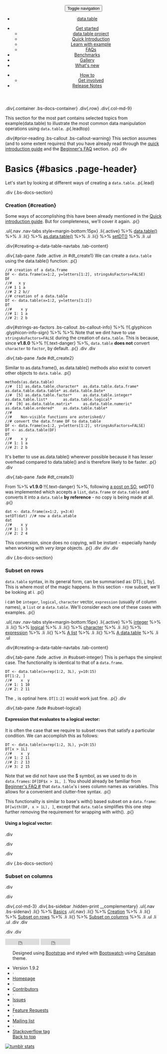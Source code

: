 <!-- <body> -->
<!-- Master nav - DO NOT TOUCH-->
<header>
<div class="navbar-default">
<button class="navbar-toggle" type="button" data-toggle="collapse" data-target="#navbar-main">
<span class="sr-only">Toggle navigation</span>
<span class="icon-bar"></span>
<span class="icon-bar"></span>
<span class="icon-bar"></span>
</button>
<nav class="collapse navbar-collapse bs-navbar-collapse" role="navigation">
<ul class="nav navbar-nav">
<li><a href="../"><span class="glyphicon glyphicon-home"></span> data.table</a>
</li>
</ul>
<ul class="nav navbar-nav navbar-left">
<li class="dropdown">
<a class="dropdown-toggle" data-toggle="dropdown" href="#" id="docs"><span class="glyphicon glyphicon-pencil"></span> Get started <span class="caret"></span></a>
<ul class="dropdown-menu" aria-labelledby="docs">
<li><a href="../about/">data.table project</a></li>
<li><a href="../intro/">Quick Introduction</a></li>
<li><a href="./">Learn with example</a></li>
<li><a href="../faq/">FAQs</a></li>
</ul>
</li>
<li><a href="../benchmarks/"><span class="glyphicon glyphicon-wrench"></span> Benchmarks</a></li>
<li><a href="../gallery/"><span class="glyphicon glyphicon-book"></span> Gallery</a></li>
<li><a href="../new/"><span class="glyphicon glyphicon-cog"></span> What's new</a></li>
</ul>
<ul class="nav navbar-nav navbar-right">
<li class="dropdown">
<a class="dropdown-toggle" data-toggle="dropdown" href="#" id="docs"><span class="glyphicon glyphicon-question-sign"></span> How to<span class="caret"></span></a>
<ul class="dropdown-menu" aria-labelledby="docs">
<li><a href="../get-involved/">Get involved</a></li>
</ul>
</li>
<li><a href="../notes/">Release Notes</a></li>
</ul>
</nav>
</div>
</header>

<!-- learn-by-example/index.html -->
<!-- ACTUAL CONTENT STARTS HERE -->
.div{.container .bs-docs-container}
.div{.row}
.div{.col-md-9}

This section for the most part contains selected topics from <code4>example(data.table)</code4> to illustrate the most common data manipulation operations using `data.table`. .p{.leadtop}

.div{#prior-reading .bs-callout .bs-callout-warning}
This section assumes (and to some extent requires) that you have already read through the [quick introduction guide]() and the [Beginner's FAQ]() section. .p{}
.div


# Basics {#basics .page-header}

Let's start by looking at different ways of creating a `data.table`. .p{.lead}

.div {.bs-docs-section}

### Creation {#creation}

Some ways of accomplishing this have been already mentioned in the [Quick introduction guide](). But for completeness, we'll cover it again. .p{}

.ul{.nav .nav-tabs style=margin-bottom:15px}
.li{.active} %>% <a href="#dt_create1" data-toggle="tab"><code2>data.table()</code2></a> %>% .li
.li{} %>% <a href="#dt_create2" data-toggle="tab"><code2>as.data.table()</code2></a> %>% .li
.li{} %>% <a href="#dt_create3" data-toggle="tab"><code2>setDT()</code2></a> %>% .li
.ul

.div{#creating-a-data-table-navtabs .tab-content}

.div{.tab-pane .fade .active .in #dt_create1}
We can create a `data.table` using the <code4>data.table()</code4> function: .p{}

```{.r}
//# creation of a data.frame
DF <- data.frame(x=1:2, y=letters[1:2], stringsAsFactors=FALSE)
DF
//#   x y
//# 1 1 a
//# 2 2 b//
//# creation of a data.table
DT <- data.table(x=1:2, y=letters[1:2])
DT
//#    x y
//# 1: 1 a
//# 2: 2 b
```

.div{#strings-as-factors .bs-callout .bs-callout-info}
<span class="text-info"> %>% !!{.glyphicon .glyphicon-info-sign} %>% </span> %>% Note that we dint have to use `stringsAsFactors=FALSE` during the creation of `data.table`. This is because, since **v1.8.0** %>% !!{.text-danger} %>%, `data.table` **does not** convert `character` to `factor`, by default. .p{}
.div
.div

.div{.tab-pane .fade #dt_create2}

Similar to <code4>as.data.frame()</code4>, <code4>as.data.table()</code4> methods also exist to convert other objects to `data.table`. .p{}

```{.r}
methods(as.data.table)
//#  [1] as.data.table.character*  as.data.table.data.frame* as.data.table.data.table* as.data.table.Date*      
//#  [5] as.data.table.factor*     as.data.table.integer*    as.data.table.list*       as.data.table.logical*   
//#  [9] as.data.table.matrix*     as.data.table.numeric*    as.data.table.ordered*    as.data.table.table*     
//#
//#    Non-visible functions are asterisked//
//# convert the data.frame DF to data.table
DF <- data.frame(x=1:2, y=letters[1:2], stringsAsFactors=FALSE)
DT <- as.data.table(DF)
DT
//#    x y
//# 1: 1 a
//# 2: 2 b
```
It's better to use <code4>as.data.table()</code4> wherever possible because it has lesser overhead compared to <code4>data.table()</code4> and is therefore likely to be faster. .p{}
.div

.div{.tab-pane .fade #dt_create3}

From %>% **v1.9.0** !!{.text-danger} %>%, following [a post on SO](http://stackoverflow.com/questions/20345022/convert-a-data-frame-to-a-data-table-without-copy), <code4>setDT()</code4> was implemented which accepts a `list`, `data.frame`  or `data.table` and converts it into a `data.table` **by reference** - no copy is being made at all. .p{}

```{.r}
dat <- data.frame(x=1:2, y=3:4)
setDT(dat) //# now a data.atable
dat
//#    x y
//# 1: 1 3
//# 2: 2 4
```
This conversion, since does no copying, will be instant - especially handy when working with *very large* objects. .p{}
.div
.div
.div

.div {.bs-docs-section}

<!-- something about the previous section removes the id info in pandoc.. maybe a bug? -->
<h3 id="subset-rows">Subset on rows</h3> 

`data.table` syntax, in its general form, can be summarised as: <code4>DT[i, j, by]</code4>. This is where most of the magic happens. In this section - row subset, we'll be looking at <code4>i</code4>. .p{}

<code4>i</code4> can be `integer`, `logical`, `character` vector, `expression` (usually of column names), a `list` or a `data.table`. We'll consider each one of these cases with examples. .p{}

.ul{.nav .nav-tabs style=margin-bottom:15px}
.li{.active} %>% <a href="#subset-integer" data-toggle="tab">integer</a> %>% .li
.li{} %>% <a href="#subset-logical" data-toggle="tab">logical</a> %>% .li
.li{} %>% <a href="#subset-character" data-toggle="tab">character</a> %>% .li
.li{} %>% <a href="#subset-expression" data-toggle="tab">expression</a> %>% .li
.li{} %>% <a href="#subset-list" data-toggle="tab">A list</a> %>% .li
.li{} %>% <a href="#subset-data-table" data-toggle="tab">A data.table</a> %>% .li
.ul

.div{#creating-a-data-table-navtabs .tab-content}

.div{.tab-pane .fade .active .in #subset-integer}
This is perhaps the simplest case. The functionality is identical to that of a `data.frame`. 

```{.r}
DT <- data.table(x=rep(1:2, 3L), y=10:15)
DT[1:2, ]
//#    x  y
//# 1: 1 10
//# 2: 2 11
```

The `,` is optinal here. `DT[1:2]` would work just fine. .p{}
.div

.div{.tab-pane .fade #subset-logical}

#### Expression that evaluates to a logical vector:

It is often the case that we require to subset rows that satisfy a particular condition. We can accomplish this as follows:

```{.r}
DT <- data.table(x=rep(1:2, 3L), y=10:15)
DT[x > 1L]
//#    x  y
//# 1: 2 11
//# 2: 2 13
//# 3: 2 15
```
Note that we did not have use the <code4>\$</code4> symbol, as we used to do in `data.frames`: `DF[DF$x > 1L, ]`. You should already be familiar from [Beginner's FAQ #]() that `data.table`'s <code4>i</code4> sees column names as variables. This allows for a convenient and clutter-free syntax. .p{}

This functionality is similar to base's <code4>with()</code4> based subset on a `data.frame`: `DF[with(DF, x > 1L), ]`, except that `data.table` simplifies this one step further removing the requirement for wrapping with <code4>with()</code4>. .p{}

#### Using a logical vector:


.div

.div

.div 
<!-- bs-docs-section -->

.div {.bs-docs-section}

<h3 id="subset-columns">Subset on columns</h3>

.div

.div 
<!-- col-md-9 -->

<!-- Right hand side -->
.div{.col-md-3}
.div{.bs-sidebar .hidden-print __complementary}
.ul{.nav .bs-sidenav}
.li{} %>% [Basics](#basics)
.ul{.nav}
.li{} %>% [Creation](#creation) %>% .li
.li{} %>% [Subset on rows](#subset-rows) %>% .li
.li{} %>% [Subset on columns](#subset-columns) %>% .li
.ul
.li
.ul
.div
.div


.div
.div

<!-- FOOTER - YOU WOULDNT HAVE TO MODIFY THIS PART -->
<footer class="bs-footer" role="contentinfo">

<div class="container">

<iframe src="http://ghbtns.com/github-btn.html?user=Rdatatable&repo=data.table&type=watch&count=true"
allowtransparency="true" frameborder="0" scrolling="0" width="110" height="20"></iframe>

<iframe src="http://ghbtns.com/github-btn.html?user=Rdatatable&repo=data.table&type=fork&count=true"
allowtransparency="true" frameborder="0" scrolling="0" width="95" height="20"></iframe>


<div class="footer-links">
<ul class="footer-links muted">
<p>Designed using <a href="http://getbootstrap.com">Bootstrap</a> and styled with <a href="http://bootswatch.com/">Bootswatch</a> using <a href="http://bootswatch.com/cerulean">Cerulean</a> theme.</p>
<li>Version 1.9.2</li>
<li>&middot;</li>
<li><a href="https://github.com/Rdatatable/data.table">Homepage</a></li>
<li>&middot;</li>
<li><a href="https://github.com/Rdatatable/data.table/graphs/contributors">Contributors</a></li>
<li>&middot;</li>
<li><a href="https://github.com/Rdatatable/data.table/issues?direction=desc&labels=bug&sort=updated&state=open">Issues</a></li>
<li>&middot;</li>
<li><a href="https://github.com/Rdatatable/data.table/issues?direction=desc&labels=feature+request&page=1&sort=updated&state=open">Feature Requests</a></li>
<li>&middot;</li>
<li><a href="https://r-forge.r-project.org/mail/?group_id=240">Mailing list</a></li>
<li>&middot;</li>
<li><a href="http://stackoverflow.com/questions/tagged/r+data.table">Stackoverflow tag</a></li>
<span class="pull-right"><a href="#top">Back to top</a></span>
</ul>
</footer>

<script src="https://code.jquery.com/jquery.js"></script>
<script src="../js/waypoints.js"></script>
<script src="../js/bootstrap.min.js"></script>
<script src="../js/docs.min.js"></script>

<!-- Start of StatCounter Code -->
<script type="text/javascript">
var sc_project=6237851;
var sc_invisible=1;
var sc_security="518c93ca";
</script>

<script type="text/javascript" src="http://www.statcounter.com/counter/counter.js"></script>
<noscript>
<div class="statcounter">
<a title="tumblr stats" href="http://statcounter.com/tumblr/" >
<img class="statcounter" src="http://c.statcounter.com/6237851/0/518c93ca/1/" alt="tumblr stats" ></a>
</div>
</noscript>
<!-- End of StatCounter Code -->
